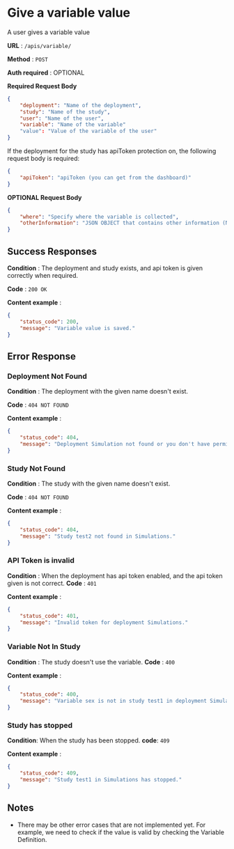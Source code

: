 
# Give a variable value

A user gives a variable value

**URL** : `/apis/variable/`

**Method** : `POST`

**Auth required** : OPTIONAL

**Required Request Body**

```json
{
    "deployment": "Name of the deployment",
    "study": "Name of the study",
    "user": "Name of the user",
    "variable": "Name of the variable"
    "value": "Value of the variable of the user"
}
```

If the deployment for the study has apiToken protection on, the following request body is required:
```json
{
	"apiToken": "apiToken (you can get from the dashboard)"
}
```

**OPTIONAL Request Body**
```json
{
	"where": "Specify where the variable is collected",
	"otherInformation": "JSON OBJECT that contains other information (NOT IN USE)"
}
```



## Success Responses

**Condition** : The deployment and study exists, and api token is given correctly when required.

**Code** : `200 OK`

**Content example** : 

```json
{
    "status_code": 200,
    "message": "Variable value is saved."
}
```

## Error Response

### Deployment Not Found

**Condition** : The deployment with the given name doesn't exist.

**Code** : `404 NOT FOUND`

**Content example** :

```json
{
    "status_code": 404,
    "message": "Deployment Simulation not found or you don't have permission."
}
```

### Study Not Found

**Condition** : The study with the given name doesn't exist.

**Code** : `404 NOT FOUND`

**Content example** :

```json
{
    "status_code": 404,
    "message": "Study test2 not found in Simulations."
}
```

### API Token is invalid

**Condition** : When the deployment has api token enabled, and the api token given is not correct.
**Code** : `401`

**Content example** :

```json
{
    "status_code": 401,
    "message": "Invalid token for deployment Simulations."
}
```

### Variable Not In Study

**Condition** : The study doesn't use the variable.
**Code** : `400`

**Content example** :

```json
{
    "status_code": 400,
    "message": "Variable sex is not in study test1 in deployment Simulations."
}
```

### Study has stopped

**Condition**: When the study has been stopped.
**code**: `409`

**Content example** :

```json
{
    "status_code": 409,
    "message": "Study test1 in Simulations has stopped."
}
```

## Notes

* There may be other error cases that are not implemented yet. For example, we need to check if the value is valid by checking the Variable Definition.
